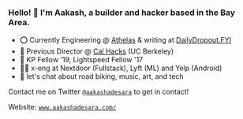 ### Hello! 🌊 I'm Aakash, a builder and hacker based in the Bay Area.

- ⭕️ Currently Engineering @ [Athelas](http://athelas.com/) & writing at [DailyDropout.FYI](http://dailydropout.fyi/)
- 🐻 Previous Director @ [Cal Hacks](http://calhacks.io/) (UC Berkeley)
- 🚀 KP Fellow '19, Lightspeed Fellow '17
- 👨‍💻 x-eng at Nextdoor (Fullstack), Lyft (ML) and Yelp (Android)
- 💬 let's chat about road biking, music, art, and tech

Contact me on Twitter [`@aakashadesara`](https://www.twitter.com/aakashadesara) to get in contact! 

Website: [`www.aakashadesara.com/`](https://aakashadesara.com/)
